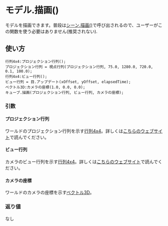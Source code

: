 # モデル.描画()

モデルを描画できます。普段は[シーン.描画()](/lib/3d/scene/draw)で呼び出されるので、ユーザーがこの関数を使う必要はありません(推奨されない).

## 使い方

```
行列4x4:プロジェクション行列();
プロジェクション行列 = 視点行列(プロジェクション行列, 75.0, 1280.0, 720.0, 0.1, 100.0);
行列4x4:ビュー行列();
ビュー行列 = 目.アップデート(xOffset, yOffset, elapsedTime);
ベクトル3D:カメラの座標(1.0, 0.0, 0.0);
キューブ.描画(プロジェクション行列, ビュー行列, カメラの座標);
```

### 引数

#### プロジェクション行列

ワールドのプロジェクション行列を示す[行列4x4](/lib/3d/matrix4x4)。詳しくは[こちらのウェブサイト](http://www.sousakuba.com/Programming/d3d_camera.html)で読んでください。

#### ビュー行列

カメラのビュー行列を示す[行列4x4](/lib/3d/matrix4x4)。詳しくは[こちらのウェブサイト](http://www.sousakuba.com/Programming/d3d_camera.html)で読んでください。

#### カメラの座標

ワールドのカメラの座標を示す[ベクトル3D](/lib/math/vec3)。

### 返り値

なし